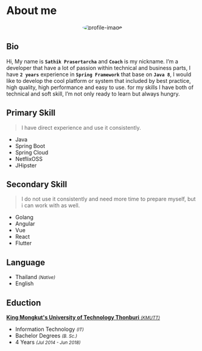 # About me

<style>
.img-round {
    border-radius: 50%;
}
</style>

<div style="text-align:center">
    <img class="img-round" src="https://media-exp1.licdn.com/dms/image/C5103AQFx6w84IlIpsA/profile-displayphoto-shrink_200_200/0?e=1587600000&v=beta&t=jBFGAHDrcS7WZBp7rOBa8UZBE-2phEWLsokBi5z7LUY" alt="profile-image"/>
</div>

## Bio

Hi, My name is **`Sathik Prasertarcha`** and **`Coach`** is my nickname. I’m a developer that have a lot of passion within technical and business parts, I have **`2 years`** experience in **`Spring Framework`** that base on **`Java 8`**, I would like to develop the cool platform or system that included by best practice, high quality, high performance and easy to use. for my skills I have both of technical and soft skill, I’m not only ready to learn but always hungry.

## Primary Skill

> I have direct experience and use it consistently.

- Java
- Spring Boot
- Spring Cloud
- NetflixOSS
- JHipster

## Secondary Skill

> I do not use it consistently and need more time to prepare myself, but i can work with as well.

- Golang
- Angular
- Vue
- React
- Flutter

## Language

- Thailand <small>_(Native)_</small>
- English

## Eduction

[**King Mongkut's University of Technology Thonburi** <small>_(KMUTT)_</small>](https://global.kmutt.ac.th/)

- Information Technology <small>_(IT)_</small>
- Bachelor Degrees <small>_(B. Sc.)_</small>
- 4 Years <small>_(Jul 2014 - Jun 2018)_</small>
